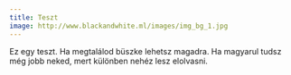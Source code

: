 ```yaml
---
title: Teszt
image: http://www.blackandwhite.ml/images/img_bg_1.jpg
---
```

Ez egy teszt. Ha megtalálod büszke lehetsz magadra. Ha magyarul tudsz még jobb neked, mert különben nehéz lesz elolvasni.
